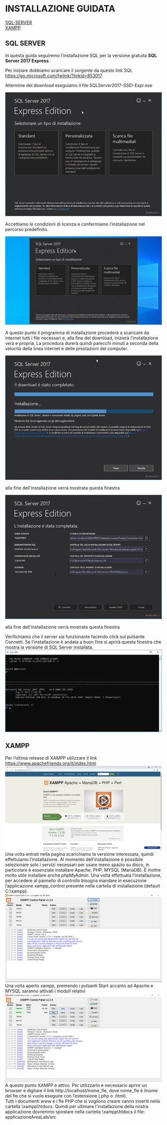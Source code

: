 # INSTALLAZIONE GUIDATA <br>
[SQL-SERVER](#SQL-SERVER)<br> 
[XAMPP](#xampp-)<br> 
## SQL SERVER 
In questa guida seguiremo l’installazione SQL per la versione gratuita **SQL Server 2017 Express**.

Per iniziare dobbiamo scaricare il sorgente da questo link SQL  https://go.microsoft.com/fwlink/?linkid=853017.

Altermine del download eseguiamo il file SQLServer2017-SSEI-Expr.exe


![a](/Immagini/Installazione/1.jpg) <br>

Accettiamo le condizioni di licenza e confermiamo l’installazione nel percorso predefinito.

![a](/Immagini//Installazione/img2.gif) <br>

A questo punto il programma di installazione procederà a scaricare da internet tutti i file necessari e, alla fine del download, inizierà l'installazione vera e propria. 
La procedura durerà quindi parecchi minuti a seconda della velocità della linea internet e delle prestazioni del computer. <br>

![a](/Immagini//Installazione/img3.jpg) <br>

alla fine dell'installazione verrà mostrata questa finestra <br>

![a](/Immagini//Installazione/img4.jpg) <br>


alla fine dell'installazione verrà mostrata questa finestra <br>

Verifichiamo che il server sia funzionante facendo click sul pulsante Connetti. Se l'installazione è andata a buon fine si aprirà questa finestra che mostra la versione di SQL Server installata. <br>
 ![a](/Immagini//Installazione/img5.jpg) <br> </p>

 


## XAMPP <BR>
 
 Per l’ultima release di XAMPP utilizzare il link https://www.apachefriends.org/it/index.html <br>
 ![a](/Immagini//Installazione/xampp.PNG) <br>
 Una volta entrati nella pagina scarichiamo la versione interessata, quindi effettuiamo l’installazione.
Al momento dell’installazione è possibile selezionare solo i servizi necessari per usare meno spazio su disco, in particolare è essenziale installare
Apache, PHP, MYSQL (MariaDB). È inoltre molto utile installare anche phpMyAdmin. Una volta effettuata l’installazione, per accedere al pannello di controllo bisogna mandare in esecuzione l’applicazione xampp_control presente nella cartella di installazione (default C:\xampp).
 <br>
 ![a](/Immagini//Installazione/XAMPP1.PNG) <br>
 Una volta aperto xampp, premendo i pulsanti Start accanto ad Apache e MYSQL saranno attivati i
moduli relativi <br>
 ![a](/Immagini//Installazione/XAMPP2.PNG) <br>
 A questo punto XAMPP è attivo. Per utilizzarlo è necessario aprire un browser e digitare il link http://localhost/nome_fle, dove nome_fle è ilnome del fle che si vuole eseguire con l’estensione (.php o .html). <br>
 Tutti i documenti www e i fle PHP che si vogliono creare vanno inseriti nella cartella \xampp\htdocs. Quindi per ultimare l'installazione della nostra applicazione dovremmo spostare nella cartella \xampp\htdocs il file: applicazioneAreaLab/src
 


